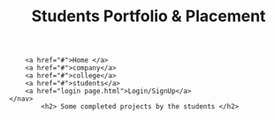 <!DOCTYPE html>
<html lang="en">
<head>
    <meta charset="UTF-8">
    <meta http-equiv="X-UA-Compatible" content="IE=edge">
    <meta name="viewport" content="width=device-width, initial-scale=1.0">
    <title>one</title>
    <link rel="stylesheet" href="style.css">
</head>
<body>
    <header>
        <h1>Students Portfolio & Placement</h1>
    </header>
    <nav>

        <a href="#">Home </a>
        <a href="#">company</a>
        <a href="#">college</a>
        <a href="#">students</a>
        <a href="login page.html">Login/SignUp</a>
    </nav>
            <h2> Some completed projects by the students </h2>
</body>
</html>
